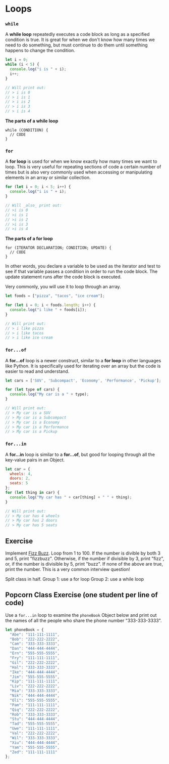 # Loops

### `while`

A **while loop** repeatedly executes a code block as long as a specified condition is true. It is great for when we don't know how many times we need to do something, but must continue to do them until something happens to change the condition.

```javascript
let i = 0;
while (i < 5) {
  console.log("i is " + i);
  i++;
}

// Will print out:
// > i is 0
// > i is 1
// > i is 2
// > i is 3
// > i is 4
```

**The parts of a while loop**

```text
while (CONDITION) {
  // CODE
}
```

### `for`

A **for loop** is used for when we know exactly how many times we want to loop. This is very useful for repeating sections of code a certain number of times but is also very commonly used when accessing or manipulating elements in an array or similar collection.

```javascript
for (let i = 0; i < 5; i++) {
  console.log("i is " + i);
}

// Will _also_ print out:
// >i is 0
// >i is 1
// >i is 2
// >i is 3
// >i is 4
```

**The parts of a for loop**

```text
for (ITERATOR DECLARATION; CONDITION; UPDATE) {
  // CODE
}
```

In other words, you declare a variable to be used as the iterator and test to see if that variable passes a condition in order to run the code block. The update statement runs after the code block is executed.

Very commonly, you will use it to loop through an array.

```javascript
let foods = ["pizza", "tacos", "ice cream"];

for (let i = 0; i < foods.length; i++) {
  console.log("i like " + foods[i]);
}

// Will print out:
// > i like pizza
// > i like tacos
// > i like ice cream
```

### `for...of`

A **for...of** loop is a newer construct, similar to a **for loop** in other languages like Python. It is specifically used for iterating over an array but the code is easier to read and understand.

```javascript
let cars = ['SUV', 'Subcompact', 'Economy', 'Performance', 'Pickup'];

for (let type of cars) {
  console.log("My car is a " + type);
}

// Will print out:
// > My car is a SUV
// > My car is a Subcompact
// > My car is a Economy
// > My car is a Performance
// > My car is a Pickup
```

### `for...in`

A **for...in** loop is similar to a **for...of**, but good for looping through all the key-value pairs in an Object.

```javascript
let car = {
  wheels: 4,
  doors: 2,
  seats: 5
};
for (let thing in car) {
  console.log("My car has " + car[thing] + " " + thing);
}

// Will print out:
// > My car has 4 wheels
// > My car has 2 doors
// > My car has 5 seats
```

## Exercise

Implement [Fizz Buzz](http://en.wikipedia.org/wiki/Fizz_buzz). Loop from 1 to 100. If the number is divible by both 3 and 5, print "fizzbuzz". Otherwise, if the number if divisible by 3, print "fizz", or, if the number is divisible by 5, print "buzz". If none of the above are true, print the number. This is a very common interview question!

Split class in half. Group 1: use a for loop Group 2: use a while loop

## Popcorn Class Exercise \(one student per line of code\)

Use a `for...in` loop to examine the `phoneBook` Object below and print out the names of all the people who share the phone number "333-333-3333".

```javascript
let phoneBook = {
  "Abe": "111-111-1111",
  "Bob": "222-222-2222",
  "Cam": "333-333-3333",
  "Dan": "444-444-4444",
  "Ern": "555-555-5555",
  "Fry": "111-111-1111",
  "Gil": "222-222-2222",
  "Hal": "333-333-3333",
  "Ike": "444-444-4444",
  "Jim": "555-555-5555",
  "Kip": "111-111-1111",
  "Liv": "222-222-2222",
  "Mia": "333-333-3333",
  "Nik": "444-444-4444",
  "Oli": "555-555-5555",
  "Pam": "111-111-1111",
  "Qiq": "222-222-2222",
  "Rob": "333-333-3333",
  "Stu": "444-444-4444",
  "Tad": "555-555-5555",
  "Uwe": "111-111-1111",
  "Val": "222-222-2222",
  "Wil": "333-333-3333",
  "Xiu": "444-444-4444",
  "Yam": "555-555-5555",
  "Zed": "111-111-1111"
};
```

